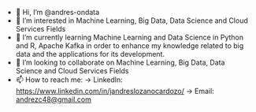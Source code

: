 - 👋 Hi, I’m @andres-ondata
- 👀 I’m interested in Machine Learning, Big Data, Data Science and Cloud Services Fields 
- 🌱 I’m currently learning Machine Learning and Data Science in Python and R, Apache Kafka in order to enhance my knowledge related to big data and the applications for its development. 
- 🤖 I’m looking to collaborate on Machine Learning, Big Data, Data Science and Cloud Services Fields
- 📫 How to reach me:
-> LinkedIn: https://www.linkedin.com/in/jandreslozanocardozo/
-> Email: andrezc48@gmail.com

<!---
andresswmc/andresswmc is a ✨ special ✨ repository because its `README.md` (this file) appears on your GitHub profile.
You can click the Preview link to take a look at your changes.
--->
